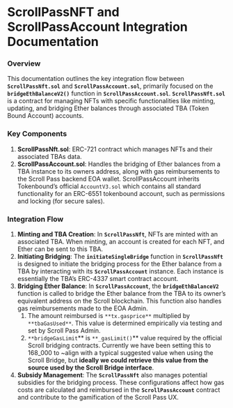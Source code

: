# **ScrollPassNFT and ScrollPassAccount Integration Documentation**

### Overview

This documentation outlines the key integration flow between **`ScrollPassNft.sol`** and **`ScrollPassAccount.sol`**, primarily focused on the **`bridgeEthBalanceV2()`** function in **`ScrollPassAccount.sol`**. **`ScrollPassNft.sol`** is a contract for managing NFTs with specific functionalities like minting, updating, and bridging Ether balances through associated TBA (Token Bound Account) accounts.

### Key Components

1. **ScrollPassNft.sol**: ERC-721 contract which manages NFTs and their associated TBAs data.
2. **ScrollPassAccount.sol**: Handles the bridging of Ether balances from a TBA instance to its owners address, along with gas reimbursements to the Scroll Pass backend EOA wallet. ScrollPassAccount inherits Tokenbound’s official `AccountV3.sol` which contains all standard functionality for an ERC-6551 tokenbound account, such as permissions and locking (for secure sales).

### Integration Flow

1. **Minting and TBA Creation**: In **`ScrollPassNft`**, NFTs are minted with an associated TBA. When minting, an account is created for each NFT, and Ether can be sent to this TBA.
2. **Initiating Bridging**: The **`initiateSingleBridge`** function in **`ScrollPassNft`** is designed to initiate the bridging process for the Ether balance from a TBA by interacting with its **`ScrollPassAccount`** instance. Each instance is essentially the TBA’s ERC-4337 smart contract account.
3. **Bridging Ether Balance**: In **`ScrollPassAccount`**, the **`bridgeEthBalanceV2`** function is called to bridge the Ether balance from the TBA to its owner’s equivalent address on the Scroll blockchain. This function also handles gas reimbursements made to the EOA Admin. 
    1. The amount reimbursed is `**tx.gasprice**` multiplied by `**tbaGasUsed**`. This value is determined empirically via testing and set by Scroll Pass Admin. 
    2. `**bridgeGasLimit`** is `**_gasLimit()`** value required by the official Scroll bridging contracts. Currently we have been setting this to 168_000 to ~align with a typical suggested value when using the Scroll Bridge, but **ideally we could retrieve this value from the source used by the Scroll Bridge interface**.
4. **Subsidy Management**: The **`ScrollPassNft`** also manages potential subsidies for the bridging process. These configurations affect how gas costs are calculated and reimbursed in the **`ScrollPassAccount`** contract and contribute to the gamification of the Scroll Pass UX.